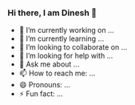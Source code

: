### Hi there, I am Dinesh 👋

- 🔭 I’m currently working on ...
- 🌱 I’m currently learning ...
- 👯 I’m looking to collaborate on ...
- 🤔 I’m looking for help with ...
- 💬 Ask me about ...
- 📫 How to reach me: ...  
- 😄 Pronouns: ...
- ⚡ Fun fact: ...
